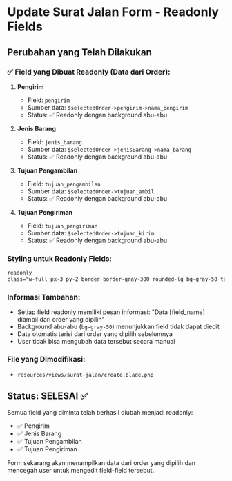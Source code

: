 # Update Surat Jalan Form - Readonly Fields

## Perubahan yang Telah Dilakukan

### ✅ Field yang Dibuat Readonly (Data dari Order):

1. **Pengirim** 
   - Field: `pengirim`
   - Sumber data: `$selectedOrder->pengirim->nama_pengirim`
   - Status: ✅ Readonly dengan background abu-abu

2. **Jenis Barang**
   - Field: `jenis_barang` 
   - Sumber data: `$selectedOrder->jenisBarang->nama_barang`
   - Status: ✅ Readonly dengan background abu-abu

3. **Tujuan Pengambilan**
   - Field: `tujuan_pengambilan`
   - Sumber data: `$selectedOrder->tujuan_ambil`
   - Status: ✅ Readonly dengan background abu-abu

4. **Tujuan Pengiriman**
   - Field: `tujuan_pengiriman`
   - Sumber data: `$selectedOrder->tujuan_kirim`
   - Status: ✅ Readonly dengan background abu-abu

### Styling untuk Readonly Fields:
```css
readonly
class="w-full px-3 py-2 border border-gray-300 rounded-lg bg-gray-50 text-gray-700 focus:outline-none @error('field_name') border-red-500 @enderror"
```

### Informasi Tambahan:
- Setiap field readonly memiliki pesan informasi: "Data [field_name] diambil dari order yang dipilih"
- Background abu-abu (`bg-gray-50`) menunjukkan field tidak dapat diedit
- Data otomatis terisi dari order yang dipilih sebelumnya
- User tidak bisa mengubah data tersebut secara manual

### File yang Dimodifikasi:
- `resources/views/surat-jalan/create.blade.php`

## Status: SELESAI ✅

Semua field yang diminta telah berhasil diubah menjadi readonly:
- ✅ Pengirim
- ✅ Jenis Barang  
- ✅ Tujuan Pengambilan
- ✅ Tujuan Pengiriman

Form sekarang akan menampilkan data dari order yang dipilih dan mencegah user untuk mengedit field-field tersebut.